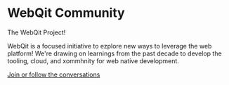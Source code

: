 # WebQit Community
The WebQit Project!

WebQit is a focused initiative to ezplore new ways to leverage the web platform! We're drawing on learnings from the past decade to develop the tooling, cloud, and xommhnity for web native development.



[Join or follow the conversations](https://github.com/webqit/webqit/discussions)

